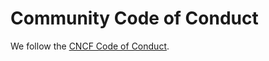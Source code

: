 # Community Code of Conduct
  
We follow the [CNCF Code of Conduct](https://github.com/cncf/foundation/blob/master/code-of-conduct.md).
